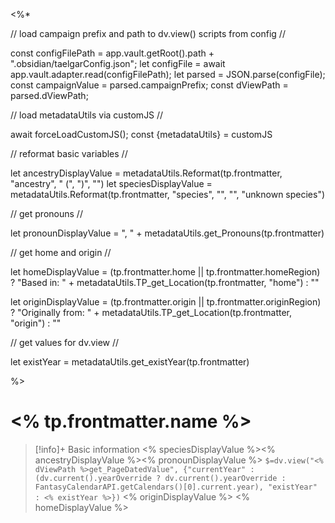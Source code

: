 <%*

// load campaign prefix and path to dv.view() scripts from config //

const configFilePath = app.vault.getRoot().path  + ".obsidian/taelgarConfig.json";
let configFile = await app.vault.adapter.read(configFilePath);
let parsed = JSON.parse(configFile);       
const campaignValue = parsed.campaignPrefix;
const dViewPath = parsed.dViewPath;

// load metadataUtils via customJS //

await forceLoadCustomJS();
const {metadataUtils} = customJS

// reformat basic variables //

let ancestryDisplayValue = metadataUtils.Reformat(tp.frontmatter, "ancestry", " (", ")", "")
let speciesDisplayValue = metadataUtils.Reformat(tp.frontmatter, "species", "", "", "unknown species")

// get pronouns //

let pronounDisplayValue = ", " + metadataUtils.get_Pronouns(tp.frontmatter)

// get home and origin // 

let homeDisplayValue = (tp.frontmatter.home || tp.frontmatter.homeRegion) ? 
    "Based in: " + metadataUtils.TP_get_Location(tp.frontmatter, "home") : ""

let originDisplayValue = (tp.frontmatter.origin || tp.frontmatter.originRegion) ? 
    "Originally from: " + metadataUtils.TP_get_Location(tp.frontmatter, "origin") : ""

// get values for dv.view //

let existYear = metadataUtils.get_existYear(tp.frontmatter)

%>

# <% tp.frontmatter.name %>
>[!info]+ Basic information
><% speciesDisplayValue %><% ancestryDisplayValue %><% pronounDisplayValue %>
>`$=dv.view("<% dViewPath %>get_PageDatedValue", {"currentYear" : (dv.current().yearOverride ? dv.current().yearOverride : FantasyCalendarAPI.getCalendars()[0].current.year), "existYear" : <% existYear %>})`
><% originDisplayValue %>
><% homeDisplayValue %>
